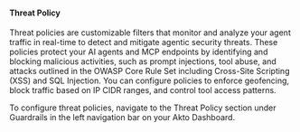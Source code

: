 
#### Threat Policy

Threat policies are customizable filters that monitor and analyze your agent traffic in real-time to detect and mitigate agentic security threats. These policies protect your AI agents and MCP endpoints by identifying and blocking malicious activities, such as prompt injections, tool abuse, and attacks outlined in the OWASP Core Rule Set including Cross-Site Scripting (XSS) and SQL Injection. You can configure policies to enforce geofencing, block traffic based on IP CIDR ranges, and control tool access patterns.

To configure threat policies, navigate to the Threat Policy section under Guardrails in the left navigation bar on your Akto Dashboard.
